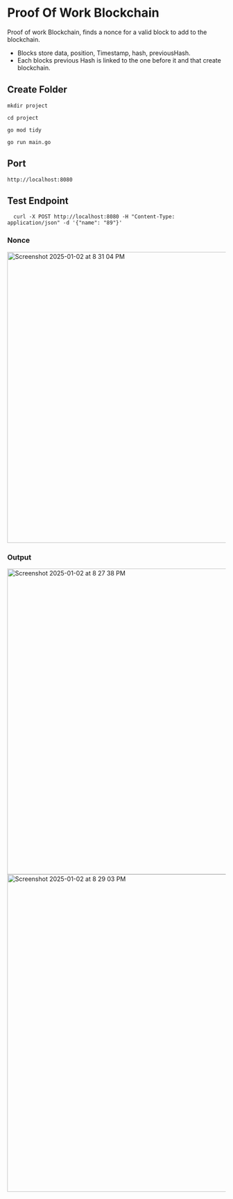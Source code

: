 
# Proof Of Work Blockchain

Proof of work Blockchain, finds a nonce for a valid block to add to the blockchain.


  - Blocks store data, position, Timestamp, hash, previousHash.
  - Each blocks previous Hash is linked to the one before it and that create blockchain.


## Create Folder

`mkdir project`

`cd project`

`go mod tidy`

`go run main.go`

## Port 

`http://localhost:8080`

## Test Endpoint

```
  curl -X POST http://localhost:8080 -H "Content-Type: application/json" -d '{"name": "89"}'
```

### Nonce
<img width="669" alt="Screenshot 2025-01-02 at 8 31 04 PM" src="https://github.com/user-attachments/assets/577d75c5-377e-4b23-9eec-8a6c161375df" />

### Output
<img width="703" alt="Screenshot 2025-01-02 at 8 27 38 PM" src="https://github.com/user-attachments/assets/3c86fbec-e113-40e5-8164-9cefa6448e1a" />


<img width="730" alt="Screenshot 2025-01-02 at 8 29 03 PM" src="https://github.com/user-attachments/assets/0125e01e-2be6-45e6-81a9-a3e5aa21c0b3" />




